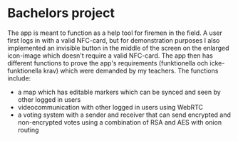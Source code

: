 <html>
<head>
<h1>Bachelors project</h1>
</head>
<body>

<p>The app is meant to function as a help tool for firemen in the field. A user first logs in with a valid NFC-card, but for demonstration
purposes I also implemented an invisible button in the middle of the screen on the enlarged icon-image which doesn't require a valid NFC-card.
The app then has different functions to prove the app's requirements (funktionella och icke-funktionella krav) which were demanded by
my teachers. The functions include:
<ul>
<li> a map which has editable markers which can be synced and seen by other logged in users</li>
<li> videocommunication with other logged in users using WebRTC</li>
<li> a voting system with a sender and receiver that can send encrypted and non-encrypted votes using a combination of RSA and AES with onion routing</li>
</ul>
</p>

</body>
</html>

